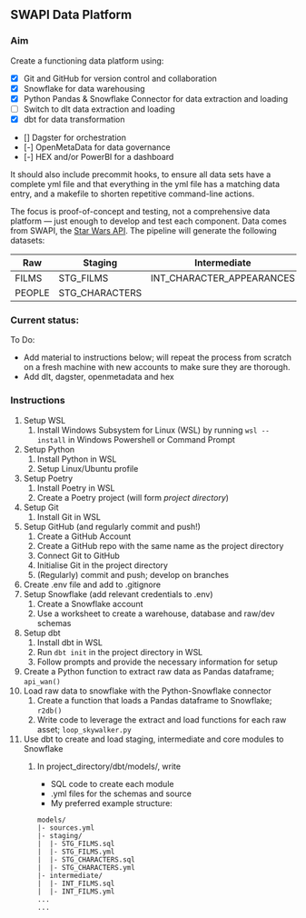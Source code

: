 ## SWAPI Data Platform

### Aim 

Create a functioning data platform using:
- [x] Git and GitHub for version control and collaboration
- [x] Snowflake for data warehousing
- [x] Python Pandas & Snowflake Connector for data extraction and loading
- [ ] Switch to dlt data extraction and loading
- [x] dbt for data transformation
- [] Dagster for orchestration
- [-] OpenMetaData for data governance
- [-] HEX and/or PowerBI for a dashboard

It should also include precommit hooks, to ensure all data sets have a complete yml file and that everything in the yml file has a matching data entry, and a makefile to shorten repetitive command-line actions.

The focus is proof-of-concept and testing, not a comprehensive data platform &mdash; just enough to develop and test each component.
Data comes from SWAPI, the [Star Wars API](https://swapi.dev). The pipeline will generate the following datasets:

| Raw        | Staging         | Intermediate                | Core                       |
|------------|-----------------|-----------------------------|----------------------------|
| FILMS      | STG_FILMS       | INT_CHARACTER_APPEARANCES   | DIM_CHARACTER_APPEARANCES  |
| PEOPLE     | STG_CHARACTERS  |                             |                            |


### Current status:

To Do:
- Add material to instructions below; will repeat the process from scratch on a fresh machine with new accounts to make sure they are thorough.
- Add dlt, dagster, openmetadata and hex

### Instructions

1. Setup WSL
    1. Install Windows Subsystem for Linux (WSL) by running `wsl --install` in Windows Powershell or Command Prompt
1. Setup Python
    1. Install Python in WSL
    1. Setup Linux/Ubuntu profile
1. Setup Poetry
    1. Install Poetry in WSL
    1. Create a Poetry project (will form _project directory_)
1. Setup Git
    1. Install Git in WSL
1. Setup GitHub (and regularly commit and push!)
    1. Create a GitHub Account
    1. Create a GitHub repo with the same name as the project directory
    1. Connect Git to GitHub
    1. Initialise Git in the project directory
    1. (Regularly) commit and push; develop on branches
1. Create .env file and add to .gitignore
1. Setup Snowflake (add relevant credentials to .env)
    1. Create a Snowflake account
    1. Use a worksheet to create a warehouse, database and raw/dev schemas
1. Setup dbt
    1. Install dbt in WSL
    1. Run `dbt init` in the project directory in WSL
    1. Follow prompts and provide the necessary information for setup 
1. Create a Python function to extract raw data as Pandas dataframe; `api_wan()`
1. Load raw data to snowflake with the Python-Snowflake connector
    1. Create a function that loads a Pandas dataframe to Snowflake; `r2db()`
    1. Write code to leverage the extract and load functions for each raw asset; `loop_skywalker.py`
1. Use dbt to create and load staging, intermediate and core modules to Snowflake
    1. In project_directory/dbt/models/, write 
        - SQL code to create each module
        - .yml files for the schemas and source
        - My preferred example structure:
        
        ```
        models/
        |- sources.yml
        |- staging/
        |  |- STG_FILMS.sql
        |  |- STG_FILMS.yml
        |  |- STG_CHARACTERS.sql
        |  |- STG_CHARACTERS.yml
        |- intermediate/
        |  |- INT_FILMS.sql
        |  |- INT_FILMS.yml
        ...
        ...
        ``` 

<!---------------------------------------------------------

#### OLD Step-by-step guide

1. Create GitHub repo

1. Create the necessary warehouse, databases and schemas in Snowflake browser UI (worksheets)
    ```sql
    create warehouse if not exists SWAPI_DATAPLATFORM;
    create database if not exists SWAPI;
    create schema if not exists SWAPI.RAW;
    create schema if not exists SWAPI.DEV_ROB;
    ```

1. Create local directory for the project using `poetry add <project_name>`

1. `cd` to the project directory

1. Ensure the following dependencies with `poetry add ...`
    ```bash
    python =  ">=3.10,<3.11"
    requests = "^2.31.0"
    snowflake-snowpark-python = {extras = ["pandas"], version = "^1.10.0"}
    dbt-snowflake = "^1.7.0"
    ```

1. Add .gitignore with `echo '.env' >> .gitignore`

1. Add .env file with 
    ```bash
    SNOWFLAKE_USERNAME=<username>
    SNOWFLAKE_PASSWORD=<password>
    SNOWFLAKE_ACCOUNT=<account>
    SNOWFLAKE_SERVER=<server>
    SNOWFLAKE_DATASOURCE=Snowflake
    ```

1. Initialise, create connection and push git from the new repo
    ```bash
    git init
    git remote add origin git@github.com:<github_username>/<project_name>.git
    git add .
    git commit -m 'initialise'
    git push -u origin main
    ```

1. Create a Python function (api_wan.py) to collect and return the SWAPI data as a pandas dataframe
    ```python
    import requests
    import json
    from math import ceil
    import pandas as pd

    def api_wan(resource):
        # Perform initial request; this will get the first page of data AND show whether more pages exist
        response = requests.get(f'https://swapi.dev/api/{resource}')
        response_json = response.json()
        
        # Store first page of data
        response_data = [item for item in response_json['results']]
        
        # Loop through remaining pages to collect data (will do nothing if there is only 1 page)
        number_of_pages = ceil( response_json['count'] / 10 )
        for page in range(2, number_of_pages+1):
            response = requests.get(f'https://swapi.dev/api/{resource}/?page={page}')
            response_json = response.json()
            response_data = response_data + [item for item in response_json['results']]
        
        response_df = pd.DataFrame(response_data)
        return response_df
    ```

1. Create and execute a Python program (extract_load_raw.py) to send the raw SWAPI data to Snowflake with `poetry run python3 extract_load_raw.py`
    ```python
    import snowflake.connector
    import pandas as pd
    from snowflake.connector.pandas_tools import write_pandas
    import os 
    from api_wan import api_wan

    ctx = snowflake.connector.connect(
        user=os.getenv('SNOWFLAKE_USERNAME'),
        password=os.getenv('SNOWFLAKE_PASSWORD'),
        account=os.getenv('SNOWFLAKE_ACCOUNT'),
        warehouse=os.getenv('SWAPI_WAREHOUSE'),
        database=os.getenv('RAW_DATABASE'),
        schema=os.getenv('RAW_SCHEMA'),
    )
    cs = ctx.cursor()

    resources = ['films', 'people', 'planets', 'species', 'starships', 'vehicles']

    for res in resources:
        write_pandas(ctx, api_wan(res), res, auto_create_table=True, overwrite=True)
    ```
    - Check the data loaded into the Snowflake data tables

1. `dbt init`
    - follow terminal prompts (see screenshot and add details)


1. Create a model to stage the films data as /models/staging/stg_films.sql
    ```sql
    create or replace table <database>.<development_schema>.stg_films as (
    select
        "episode_id" as film_id,
        "title" as film_title,
        "episode_id" as episode,
        "opening_crawl" as opening_crawl,
        "director" as director,
        "producer" as producer,
        "release_date" as release_date,
        "characters" as characters,
        "planets" as planets,
        "species" as species,
        "starships" as starships,
        "vehicles" as vehicles, 
        "url" as url,
        "created" as created_date,
        "edited" as edited_date
    from {{ source('raw', 'films') }}
    );
    ```

1. Add metadata to the /models/staging/schema.yml
    ```yml
    version: 2

    models:
        - name: stg_films
        description: Staging of the raw films dataset from SWAPI.
        columns:
            - name: film_id
            description: Primary key of the dataset.
            tests:
                - unique
                - not_null
          - name: film_title
            description: Title of the film.
          - name: episode
            description: Episode number of the film.
          - name: opening_crawl
            description: Opening text crawl in film intro.
          - name: director
            description: Director of the film.
          - name: producer
            description: Producer(s) of the film.
          - name: release_date
            description: Date of film release (US).
          - name: characters
            description: Array of characters that appear in the film. Relates to raw.people.
          - name: planets
            description: Array of planets that appear in the film. Relates to raw.planets.
          - name: species
            description: Array of species that appear in the film. Relates to raw.species.
          - name: starships
            description: Array of starships that appear in the film. Relates to raw.starships.
          - name: vehicles
            description: Array of vehicles that appear in the film. Relates to raw.vehicles.
          - name: url
            description: Web address for the resource in SWAPI.
          - name: created_date
            description: Date the record was created in SWAPI.
          - name: edited_date
            description: Date the record was last edited in SWAPI.
    ```
1. Add films to the /models/source.yml
    ```yml
    version: 2

    sources:
    - name: raw
        description: Raw data extracted from SWAPI.
        database: swapi_raw
        schema: swapi
        tables:
        - name: films
            description: One record per film.
            columns:
            - name: title
                description: Title of the film.
            - name: episode_id
                description: Episode number of the film.
                test:
                  - unique
                  - not_null
            - name: opening_crawl
                description: Opening text crawl in film intro.
            - name: director
                description: Director of the film.
            - name: producer
                description: Producer(s) of the film.
            - name: release_date
                description: Date of film release (US).
            - name: characters
                description: Array of characters that appear in the film.
            - name: planets
                description: Array of planets that appear in the film.
            - name: starships
                description: Array of starships that appear in the film.
            - name: vehicles
                description: Array of vehicles that appear in the film.
            - name: species
                description: Array of species that appear in the film. 
            - name: created
                description: Date the record was created in SWAPI.
            - name:  edited
                description: Date the record was last edited in SWAPI.
            - name: url
                description: Web address for the resource in SWAPI.
    ```

1. Execute `poetry run dbt build` and check that the data has been created in Snowflake

1. Create and build staging, intermediate and core models for all relevant datasets, including entries in the relevant schema.yml and source.yml files.
--------->

